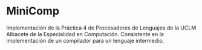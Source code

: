 # MiniComp
Implementación de la Práctica 4 de Procesadores de Lenguajes de la UCLM Albacete de la Especialidad en Computación. Consistente en la implementación de un compilador para un lenguaje intermedio.
